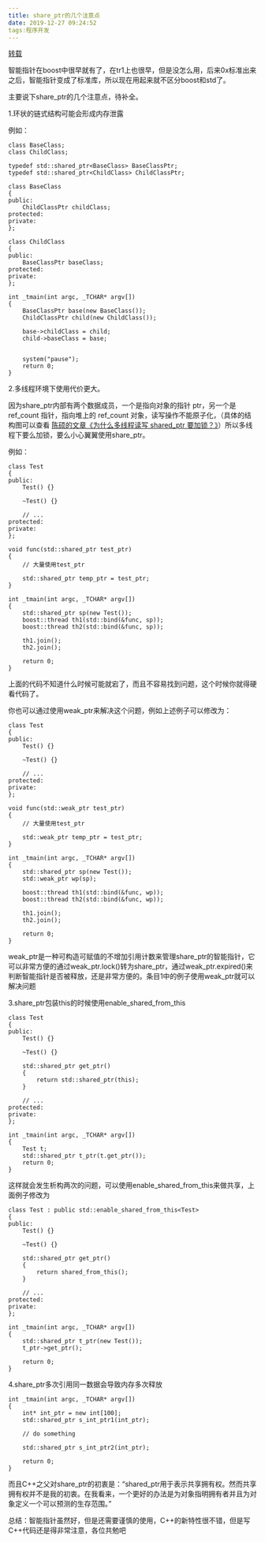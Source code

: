 ```yaml
---
title: share_ptr的几个注意点
date: 2019-12-27 09:24:52
tags:程序开发
---
```


[转载](https://cppfans.org/1641.html)

智能指针在boost中很早就有了，在tr1上也很早，但是没怎么用，后来0x标准出来之后，智能指针变成了标准库，所以现在用起来就不区分boost和std了。

主要说下share_ptr的几个注意点，待补全。

1.环状的链式结构可能会形成内存泄露

例如：

```
class BaseClass;
class ChildClass;

typedef std::shared_ptr<BaseClass> BaseClassPtr;
typedef std::shared_ptr<ChildClass> ChildClassPtr;

class BaseClass
{
public:
    ChildClassPtr childClass;
protected:
private:
};

class ChildClass
{
public:
    BaseClassPtr baseClass;
protected:
private:
};

int _tmain(int argc, _TCHAR* argv[])
{
    BaseClassPtr base(new BaseClass());
    ChildClassPtr child(new ChildClass());

    base->childClass = child;
    child->baseClass = base;


    system("pause");
    return 0;
}
```

2.多线程环境下使用代价更大。

因为share_ptr内部有两个数据成员，一个是指向对象的指针 ptr，另一个是 ref_count 指针，指向堆上的 ref_count 对象，读写操作不能原子化，（具体的结构图可以查看 [陈硕的文章《为什么多线程读写 shared_ptr 要加锁？》](http://blog.csdn.net/solstice/article/details/8547547)）所以多线程下要么加锁，要么小心翼翼使用share_ptr。

例如：

```
class Test
{
public:
    Test() {}

    ~Test() {}

    // ...
protected:
private:
};

void func(std::shared_ptr test_ptr)
{
    // 大量使用test_ptr

    std::shared_ptr temp_ptr = test_ptr;
}

int _tmain(int argc, _TCHAR* argv[])
{
    std::shared_ptr sp(new Test());
    boost::thread th1(std::bind(&func, sp));
    boost::thread th2(std::bind(&func, sp));

    th1.join();
    th2.join();

    return 0;
}
```

上面的代码不知道什么时候可能就宕了，而且不容易找到问题，这个时候你就得硬看代码了。

你也可以通过使用weak_ptr来解决这个问题，例如上述例子可以修改为：

```
class Test
{
public:
    Test() {}

    ~Test() {}

    // ...
protected:
private:
};

void func(std::weak_ptr test_ptr)
{
    // 大量使用test_ptr

    std::weak_ptr temp_ptr = test_ptr;
}

int _tmain(int argc, _TCHAR* argv[])
{
    std::shared_ptr sp(new Test());
    std::weak_ptr wp(sp);

    boost::thread th1(std::bind(&func, wp));
    boost::thread th2(std::bind(&func, wp));

    th1.join();
    th2.join();

    return 0;
}
```

weak_ptr是一种可构造可赋值的不增加引用计数来管理share_ptr的智能指针，它可以非常方便的通过weak_ptr.lock()转为share_ptr，通过weak_ptr.expired()来判断智能指针是否被释放，还是非常方便的。条目1中的例子使用weak_ptr就可以解决问题

3.share_ptr包装this的时候使用enable_shared_from_this

```
class Test
{
public:
    Test() {}

    ~Test() {}

    std::shared_ptr get_ptr()
    {
        return std::shared_ptr(this);
    }

    // ...
protected:
private:
};

int _tmain(int argc, _TCHAR* argv[])
{
    Test t;
    std::shared_ptr t_ptr(t.get_ptr());
    return 0;
}
```

这样就会发生析构两次的问题，可以使用enable_shared_from_this来做共享，上面例子修改为

```
class Test : public std::enable_shared_from_this<Test>
{
public:
    Test() {}

    ~Test() {}

    std::shared_ptr get_ptr()
    {
        return shared_from_this();
    }

    // ...
protected:
private:
};

int _tmain(int argc, _TCHAR* argv[])
{
    std::shared_ptr t_ptr(new Test());
    t_ptr->get_ptr();

    return 0;
}
```

4.share_ptr多次引用同一数据会导致内存多次释放

```
int _tmain(int argc, _TCHAR* argv[])
{
    int* int_ptr = new int[100];
    std::shared_ptr s_int_ptr1(int_ptr);

    // do something

    std::shared_ptr s_int_ptr2(int_ptr);

    return 0;
}
```

而且C++之父对share_ptr的初衷是：“shared_ptr用于表示共享拥有权。然而共享拥有权并不是我的初衷。在我看来，一个更好的办法是为对象指明拥有者并且为对象定义一个可以预测的生存范围。”

 

总结：智能指针虽然好，但是还需要谨慎的使用，C++的新特性很不错，但是写C++代码还是得非常注意，各位共勉吧